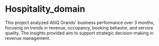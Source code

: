 # Hospitality_domain
This project analyzed AtliQ Grands' business performance over 3 months, focusing on trends in revenue, occupancy, booking behavior, and service quality. The insights provided aim to support strategic decision-making in revenue management.
